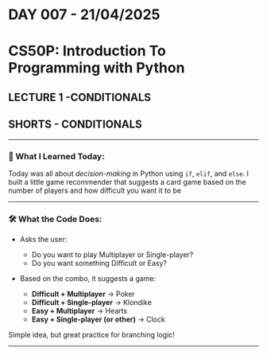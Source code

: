 # DAY 007 - 21/04/2025
# CS50P: Introduction To Programming with Python

## LECTURE 1 -CONDITIONALS

## SHORTS - CONDITIONALS

---

### 🧠 What I Learned Today:
Today was all about *decision-making* in Python using `if`, `elif`, and `else`. I built a little game
recommender that suggests a card game based on the number of players and how difficult you want it to be

---

### 🛠️ What the Code Does:
- Asks the user:  
  - Do you want to play Multiplayer or Single-player?  
  - Do you want something Difficult or Easy?

- Based on the combo, it suggests a game:
  - **Difficult + Multiplayer** → Poker  
  - **Difficult + Single-player** → Klondike  
  - **Easy + Multiplayer** → Hearts  
  - **Easy + Single-player (or other)** → Clock  

Simple idea, but great practice for branching logic!

---